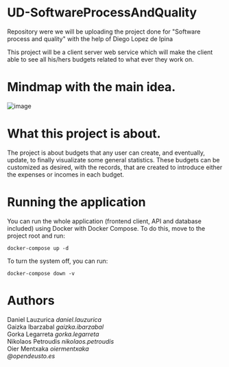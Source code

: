 # UD-SoftwareProcessAndQuality
Repository were we will be uploading the project done for "Software process and quality" with the help of Diego Lopez de Ipina

This project will be a client server web service which will make the client able to see all his/hers budgets related to what ever they work on. 

# Mindmap with the main idea.

![image](https://user-images.githubusercontent.com/61662649/158864400-630c171c-f50a-495e-8ad7-b6ad26a5bf89.png)

# What this project is about.
The project is about budgets that any user can create, and eventually, update, to finally visualizate some general statistics. These budgets can be customized as desired, with the records, that are created to introduce either the expenses or incomes in each budget.

# Running the application
You can run the whole application (frontend client, API and database included) using Docker with Docker Compose. To do this, move to the project root and run:
```shell
docker-compose up -d
```
To turn the system off, you can run:
```shell
docker-compose down -v
```

# Authors
Daniel Lauzurica _daniel.lauzurica_ <br>
Gaizka Ibarzabal _gaizka.ibarzabal_ <br>
Gorka Legarreta _gorka.legarreta_ <br>
Nikolaos Petroudis _nikolaos.petroudis_ <br>
Oier Mentxaka _oiermentxaka_ <br>
_@opendeusto.es_